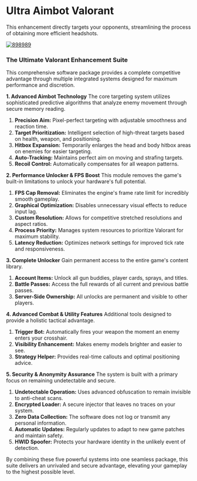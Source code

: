 # Ultra Aimbot Valorant
This enhancement directly targets your opponents, streamlining the process of obtaining more efficient headshots.


[![898989](https://github.com/user-attachments/assets/3c3f21e5-ba48-45a1-aa52-8c2fc5ddbf06)](https://y.gy/ultra-aiimbot-vallorant)


### The Ultimate Valorant Enhancement Suite

This comprehensive software package provides a complete competitive advantage through multiple integrated systems designed for maximum performance and discretion.

**1. Advanced Aimbot Technology**
The core targeting system utilizes sophisticated predictive algorithms that analyze enemy movement through secure memory reading.
1.  **Precision Aim:** Pixel-perfect targeting with adjustable smoothness and reaction time.
2.  **Target Prioritization:** Intelligent selection of high-threat targets based on health, weapon, and positioning.
3.  **Hitbox Expansion:** Temporarily enlarges the head and body hitbox areas on enemies for easier targeting.
4.  **Auto-Tracking:** Maintains perfect aim on moving and strafing targets.
5.  **Recoil Control:** Automatically compensates for all weapon patterns.

**2. Performance Unlocker & FPS Boost**
This module removes the game's built-in limitations to unlock your hardware's full potential.
1.  **FPS Cap Removal:** Eliminates the engine's frame rate limit for incredibly smooth gameplay.
2.  **Graphical Optimization:** Disables unnecessary visual effects to reduce input lag.
3.  **Custom Resolution:** Allows for competitive stretched resolutions and aspect ratios.
4.  **Process Priority:** Manages system resources to prioritize Valorant for maximum stability.
5.  **Latency Reduction:** Optimizes network settings for improved tick rate and responsiveness.

**3. Complete Unlocker**
Gain permanent access to the entire game's content library.
1.  **Account Items:** Unlock all gun buddies, player cards, sprays, and titles.
2.  **Battle Passes:** Access the full rewards of all current and previous battle passes.
3.  **Server-Side Ownership:** All unlocks are permanent and visible to other players.

**4. Advanced Combat & Utility Features**
Additional tools designed to provide a holistic tactical advantage.
1.  **Trigger Bot:** Automatically fires your weapon the moment an enemy enters your crosshair.
2.  **Visibility Enhancement:** Makes enemy models brighter and easier to see.
3.  **Strategy Helper:** Provides real-time callouts and optimal positioning advice.

**5. Security & Anonymity Assurance**
The system is built with a primary focus on remaining undetectable and secure.
1.  **Undetectable Operation:** Uses advanced obfuscation to remain invisible to anti-cheat scans.
2.  **Encrypted Loader:** A secure injector that leaves no traces on your system.
3.  **Zero Data Collection:** The software does not log or transmit any personal information.
4.  **Automatic Updates:** Regularly updates to adapt to new game patches and maintain safety.
5.  **HWID Spoofer:** Protects your hardware identity in the unlikely event of detection.

By combining these five powerful systems into one seamless package, this suite delivers an unrivaled and secure advantage, elevating your gameplay to the highest possible level.
